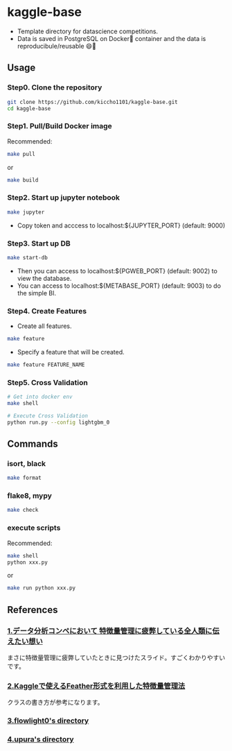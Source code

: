 # kaggle-base

- Template directory for datascience competitions.
- Data is saved in PostgreSQL on Docker🐳 container and the data is reproducibule/reusable 😄🎉

## Usage

### Step0. Clone the repository

```sh
git clone https://github.com/kiccho1101/kaggle-base.git
cd kaggle-base
```

### Step1. Pull/Build Docker image

Recommended:

```sh
make pull
```

or

```sh
make build
```

### Step2. Start up jupyter notebook

```sh
make jupyter
```

- Copy token and acccess to localhost:${JUPYTER_PORT} (default: 9000)

### Step3. Start up DB

```sh
make start-db
```

- Then you can access to localhost:${PGWEB_PORT} (default: 9002) to view the database.
- You can access to localhost:${METABASE_PORT} (default: 9003) to do the simple BI.

### Step4. Create Features

- Create all features.

```sh
make feature
```

- Specify a feature that will be created.

```sh
make feature FEATURE_NAME
```

### Step5. Cross Validation

```sh
# Get into docker env
make shell

# Execute Cross Validation
python run.py --config lightgbm_0
```

## Commands

### isort, black

```sh
make format
```

### flake8, mypy

```sh
make check
```

### execute scripts

Recommended:

```sh
make shell
python xxx.py
```

or

```sh
make run python xxx.py
```

## References

### [1.データ分析コンペにおいて 特徴量管理に疲弊している全人類に伝えたい想い][1]

まさに特徴量管理に疲弊していたときに見つけたスライド。すごくわかりやすいです。

### [2.Kaggleで使えるFeather形式を利用した特徴量管理法][2]

クラスの書き方が参考になります。

### [3.flowlight0's directory][3]

### [4.upura's directory][4]

[1]:https://speakerdeck.com/takapy/detafen-xi-konpenioite-te-zheng-liang-guan-li-nipi-bi-siteiruquan-ren-lei-nichuan-etaixiang-i
[2]:https://amalog.hateblo.jp/entry/kaggle-feature-management
[3]:https://github.com/flowlight0/talkingdata-adtracking-fraud-detection
[4]:https://github.com/upura/ml-competition-template-titanic
